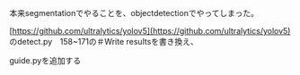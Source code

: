 
本来segmentationでやることを、objectdetectionでやってしまった。

[https://github.com/ultralytics/yolov5](https://github.com/ultralytics/yolov5)
のdetect.py　158~171の＃Write resultsを書き換え、

guide.pyを追加する
